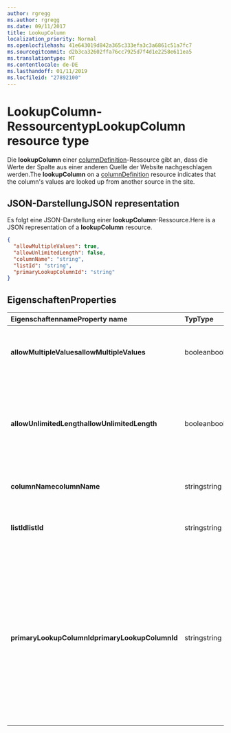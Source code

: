 ```yaml
---
author: rgregg
ms.author: rgregg
ms.date: 09/11/2017
title: LookupColumn
localization_priority: Normal
ms.openlocfilehash: 41e643019d842a365c333efa3c3a6861c51a7fc7
ms.sourcegitcommit: d2b3ca32602ffa76cc7925d7f4d1e2258e611ea5
ms.translationtype: MT
ms.contentlocale: de-DE
ms.lasthandoff: 01/11/2019
ms.locfileid: "27892100"
---
```

# <a name="lookupcolumn-resource-type"></a><span data-ttu-id="baa31-102">LookupColumn-Ressourcentyp</span><span class="sxs-lookup"><span data-stu-id="baa31-102">LookupColumn resource type</span></span>

<span data-ttu-id="baa31-103">Die **lookupColumn** einer [columnDefinition](columndefinition.md)-Ressource gibt an, dass die Werte der Spalte aus einer anderen Quelle der Website nachgeschlagen werden.</span><span class="sxs-lookup"><span data-stu-id="baa31-103">The **lookupColumn** on a [columnDefinition](columndefinition.md) resource indicates that the column's values are looked up from another source in the site.</span></span>

## <a name="json-representation"></a><span data-ttu-id="baa31-104">JSON-Darstellung</span><span class="sxs-lookup"><span data-stu-id="baa31-104">JSON representation</span></span>

<span data-ttu-id="baa31-105">Es folgt eine JSON-Darstellung einer **lookupColumn**-Ressource.</span><span class="sxs-lookup"><span data-stu-id="baa31-105">Here is a JSON representation of a **lookupColumn** resource.</span></span>
<!-- { "blockType": "resource", "@odata.type": "microsoft.graph.lookupColumn" } -->

```json
{
  "allowMultipleValues": true,
  "allowUnlimitedLength": false,
  "columnName": "string",
  "listId": "string",
  "primaryLookupColumnId": "string"
}
```

## <a name="properties"></a><span data-ttu-id="baa31-106">Eigenschaften</span><span class="sxs-lookup"><span data-stu-id="baa31-106">Properties</span></span>

| <span data-ttu-id="baa31-107">Eigenschaftenname</span><span class="sxs-lookup"><span data-stu-id="baa31-107">Property name</span></span>             | <span data-ttu-id="baa31-108">Typ</span><span class="sxs-lookup"><span data-stu-id="baa31-108">Type</span></span>    | <span data-ttu-id="baa31-109">Beschreibung</span><span class="sxs-lookup"><span data-stu-id="baa31-109">Description</span></span>
|:--------------------------|:--------|:---------------------------------------
| <span data-ttu-id="baa31-110">**allowMultipleValues**</span><span class="sxs-lookup"><span data-stu-id="baa31-110">**allowMultipleValues**</span></span>   | <span data-ttu-id="baa31-111">boolean</span><span class="sxs-lookup"><span data-stu-id="baa31-111">boolean</span></span> | <span data-ttu-id="baa31-112">Gibt an, ob mehrere Werte aus der Quelle ausgewählt werden können.</span><span class="sxs-lookup"><span data-stu-id="baa31-112">Indicates whether multiple values can be selected from the source.</span></span>
| <span data-ttu-id="baa31-113">**allowUnlimitedLength**</span><span class="sxs-lookup"><span data-stu-id="baa31-113">**allowUnlimitedLength**</span></span>  | <span data-ttu-id="baa31-114">boolean</span><span class="sxs-lookup"><span data-stu-id="baa31-114">boolean</span></span> | <span data-ttu-id="baa31-115">Gibt an, ob die Werte in der Spalte die standardmäßige Grenze von 255 Zeichen überschreiten dürfen.</span><span class="sxs-lookup"><span data-stu-id="baa31-115">Indicates whether values in the column should be able to exceed the standard limit of 255 characters.</span></span>
| <span data-ttu-id="baa31-116">**columnName**</span><span class="sxs-lookup"><span data-stu-id="baa31-116">**columnName**</span></span>            | <span data-ttu-id="baa31-117">string</span><span class="sxs-lookup"><span data-stu-id="baa31-117">string</span></span>  | <span data-ttu-id="baa31-118">Der Name der Nachschlagequellen-Spalte.</span><span class="sxs-lookup"><span data-stu-id="baa31-118">The name of the lookup source column.</span></span>
| <span data-ttu-id="baa31-119">**listId**</span><span class="sxs-lookup"><span data-stu-id="baa31-119">**listId**</span></span>                | <span data-ttu-id="baa31-120">string</span><span class="sxs-lookup"><span data-stu-id="baa31-120">string</span></span>  | <span data-ttu-id="baa31-121">Der eindeutige Bezeichner der Nachschlagequellen-Liste.</span><span class="sxs-lookup"><span data-stu-id="baa31-121">The unique identifier of the lookup source list.</span></span>
| <span data-ttu-id="baa31-122">**primaryLookupColumnId**</span><span class="sxs-lookup"><span data-stu-id="baa31-122">**primaryLookupColumnId**</span></span> | <span data-ttu-id="baa31-123">string</span><span class="sxs-lookup"><span data-stu-id="baa31-123">string</span></span>  | <span data-ttu-id="baa31-124">Wenn angegeben, erfolgt in dieser Spalte ein *zweites Nachschlagen*. In der Liste wird ein weiteres Feld zu dem beim *ersten Nachschlagen* ermittelten Element hinzugefügt.</span><span class="sxs-lookup"><span data-stu-id="baa31-124">If specified, this column is a *secondary lookup*, pulling an additional field from the list item looked up by the *primary lookup*.</span></span> <span data-ttu-id="baa31-125">Verwenden Sie das Listenelement des \*ersten \* Nachschlagens als Quelle für die hier genannte Spalte.</span><span class="sxs-lookup"><span data-stu-id="baa31-125">Use the list item looked up by the *primary* as the source for the column named here.</span></span>

<!-- {
  "type": "#page.annotation",
  "description": "",
  "keywords": "",
  "section": "documentation",
  "tocPath": "Resources/LookupColumn"
} -->
